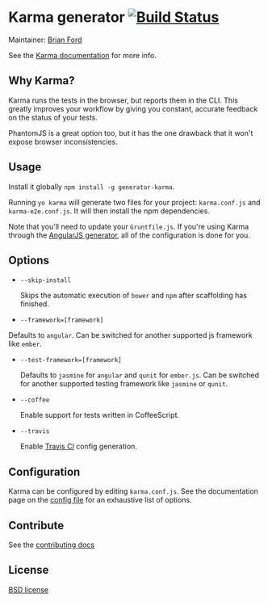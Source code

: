 # Karma generator [![Build Status](https://secure.travis-ci.org/yeoman/generator-karma.png?branch=master)](http://travis-ci.org/yeoman/generator-karma)

Maintainer: [Brian Ford](https://github.com/btford)

See the [Karma documentation](http://karma-runner.github.com/) for more info.


## Why Karma?

Karma runs the tests in the browser, but reports them in the CLI. This greatly improves your workflow by giving you constant, accurate feedback on the status of your tests.

PhantomJS is a great option too, but it has the one drawback that it won't expose browser inconsistencies.


## Usage

Install it globally `npm install -g generator-karma`.

Running `yo karma` will generate two files for your project: `karma.conf.js` and `karma-e2e.conf.js`. It will then install the npm dependencies.

Note that you'll need to update your `Gruntfile.js`. If you're using Karma through the [AngularJS generator](https://github.com/yeoman/generator-angular), all of the configuration is done for you.


## Options

* `--skip-install`

  Skips the automatic execution of `bower` and `npm` after scaffolding has finished.
  
* `--framework=[framework]`

Defaults to `angular`. Can be switched for another supported js framework like `ember`.

* `--test-framework=[framework]`

  Defaults to `jasmine` for `angular` and `qunit` for `ember.js`. Can be switched for another supported testing framework like `jasmine` or `qunit`.

* `--coffee`

  Enable support for tests written in CoffeeScript.

* `--travis`

  Enable [Travis CI](https://travis-ci.org/) config generation.
  
  
## Configuration

Karma can be configured by editing `karma.conf.js`. See the documentation page on the [config file](http://karma-runner.github.com/0.10/config/configuration-file.html) for an exhaustive list of options.


## Contribute

See the [contributing docs](https://github.com/yeoman/yeoman/blob/master/contributing.md)


## License

[BSD license](http://opensource.org/licenses/bsd-license.php)
